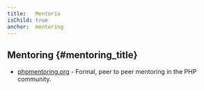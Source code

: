 ```yaml
---
title:   Mentoría
isChild: true
anchor:  mentoring
---
```


## Mentoring {#mentoring_title}

* [phpmentoring.org](http://phpmentoring.org/) - Formal, peer to peer mentoring in the PHP community.
